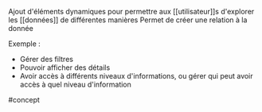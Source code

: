 Ajout d'éléments dynamiques pour permettre aux [[utilisateur]]s d'explorer les [[données]] de différentes manières
Permet de créer une relation à la donnée 

Exemple : 
- Gérer des filtres
- Pouvoir afficher des détails
- Avoir accès à différents niveaux d'informations, ou gérer qui peut avoir accès à quel niveau d'information 

#concept 